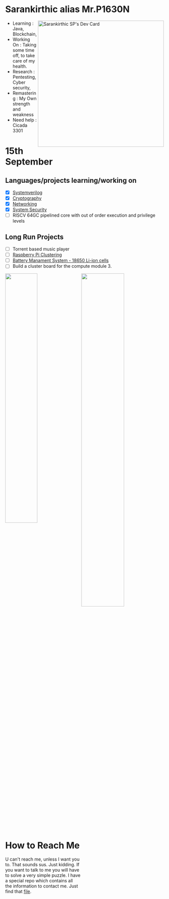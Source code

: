 # Sarankirthic alias Mr.P1630N

<a href="https://app.daily.dev/Mr_P1630n"><img align="right" src="https://api.daily.dev/devcards/d71e972606f24f5b984d450fe901dfd1.png?r=go3" width="400" alt="Sarankirthic SP's Dev Card"/></a>

- Learning        : Java, Blockchain, 
- Working On      : Taking some time off, to take care of my health.
- Research        : Pentesting, Cyber security, 
- Remastering     : My Own strength and weakness
- Need help       : Cicada 3301

# 15th September
## Languages/projects learning/working on
- [x] [Systemverilog](https://github.com/systemverilogNotes)
- [x] [Cryptography](https://github.com/sarankirthic)
- [x] [Networking](https://github.com/sarankirthic)
- [x] [System Security](https://github.com/sarankirthic)
- [ ] RISCV 64GC pipelined core with out of order execution and privilege levels 

## Long Run Projects
- [ ] Torrent based music player
- [ ] [Raspberry Pi Clustering](https://github.com/sarankirthic/Pi_Cluster)
- [ ] [Battery Manament System - 18650 Li-ion cells](https://github.com/sarankirthic/18650)
- [ ] Build a cluster board for the compute module 3.
<div>
<span><img src="https://github-readme-stats.vercel.app/api/top-langs/?username=sarankirthic&layout=compact" style="width:45%;height:45%;"></span>
<span><img align="right" src="https://github-readme-stats.vercel.app/api?username=sarankirthic&show_icons=true&theme=radical" style="width:52%;height:52%;"></span>
</div>

# How to Reach Me
U can't reach me, unless I want you to. That sounds sus. Just kidding. If you want to talk to me you will have to solve a very simple puzzle. I have a special repo which contains all the information to contact me. Just find that [file](https://github.com/sarankirthic/contact_Me).
